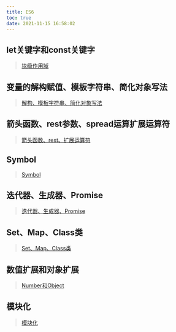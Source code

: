 ```yaml
---
title: ES6
toc: true
date: 2021-11-15 16:58:02
---
```


## let关键字和const关键字
>[块级作用域](/All/js/es/es6/blockLevelScope "块级作用域")

## 变量的解构赋值、模板字符串、简化对象写法
>[解构、模板字符串、简化对象写法](/All/js/es/es6/templateStr "解构、模板字符串、简化对象写法")

## 箭头函数、rest参数、spread运算扩展运算符
>[箭头函数、rest、扩展运算符](/All/js/es/es6/arrowFunc "箭头函数、rest、扩展运算符")

## Symbol
>[Symbol](/All/js/es/es6/symbol "Symbol")

## 迭代器、生成器、Promise
>[迭代器、生成器、Promise](/All/js/es/es6/iterator "迭代器、生成器、Promise")

## Set、Map、Class类
>[Set、Map、Class类](/All/js/es/es6/set "Set、Map、Class类")

## 数值扩展和对象扩展
>[Number和Object](/All/js/es/es6/numObj "数值扩展和对象扩展")

## 模块化
>[模块化](/All/js/es/es6/module "模块化")